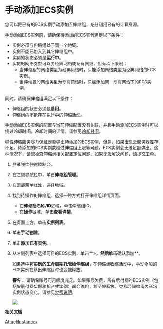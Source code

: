 # 手动添加ECS实例

您可以将已有的ECS实例手动添加至伸缩组，充分利用已有的计算资源。

手动添加ECS实例前，请确保待添加的ECS实例满足以下条件：

-   实例必须与伸缩组处于同一个地域。
-   实例不能已加入到其它伸缩组中。
-   实例的状态必须是**运行中**。
-   实例的网络类型可以为经典网络或专有网络，但有以下限制：
    -   当伸缩组的网络类型为经典网络时，只能添加网络类型为经典网络的ECS实例。
    -   当伸缩组的网络类型为专有网络时，只能添加同一专有网络下的ECS实例。

同时，请确保伸缩组满足以下条件：

-   伸缩组的状态必须是**启用**。
-   伸缩组内不能存在执行中的伸缩活动。

手动添加ECS实例的配置与当前伸缩配置没有关联，并且手动添加ECS实例时可以绕过冷却时间。冷却时间的详情，请参见[冷却时间](/cn.zh-CN/伸缩组/伸缩组/冷却时间.md)。

弹性伸缩服务尽力保证足额弹出待添加的ECS实例，但是，如果出现云服务器库存不足、待添加的ECS实例数超过伸缩组上限等问题，ECS实例会无法足额弹出。这种情况下，请您检查伸缩组相关配置定位问题。如果无法解决问题，请[提交工单](https://selfservice.console.aliyun.com/ticket/createIndex.htm)。

1.  登录[弹性伸缩控制台](https://essnew.console.aliyun.com/)。

2.  在左侧导航栏中，单击**伸缩组管理**。

3.  在顶部菜单栏处，选择地域。

4.  找到待操作的伸缩组，选择一种方式打开伸缩组详情页面。

    -   在**伸缩组名称/ID**区域，单击伸缩组ID。
    -   在**操作**区域，单击**查看详情**。
5.  在页面上方，单击**实例列表**。

6.  单击**手动创建**。

7.  单击**添加已有实例**。

8.  从左侧列表中选择可用的ECS实例，单击**\>**，然后单击**确认添加**。

    如果选中**将实例的生命周期托管给伸缩组**，在伸缩组收缩活动中，手动添加的ECS实例在移出伸缩组时也会被释放。

    **警告：** 请确保账号可用额度充足。如果账号欠费，所有后付费的ECS实例（包括按量付费实例和抢占式实例）都会停机，甚至被释放。欠费后伸缩组内ECS实例状态变化，请参见[欠费说明](/cn.zh-CN/产品定价/欠费说明.md)。

    ![](https://static-aliyun-doc.oss-cn-hangzhou.aliyuncs.com/assets/img/zh-CN/5433624951/p21750.png)


**相关文档**  


[AttachInstances](/cn.zh-CN/API参考/触发任务/AttachInstances.md)

